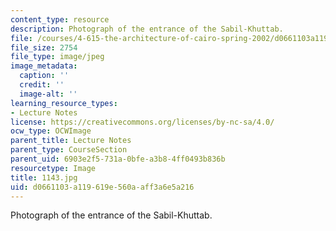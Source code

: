 ```yaml
---
content_type: resource
description: Photograph of the entrance of the Sabil-Khuttab.
file: /courses/4-615-the-architecture-of-cairo-spring-2002/d0661103a119619e560aaff3a6e5a216_1143.jpg
file_size: 2754
file_type: image/jpeg
image_metadata:
  caption: ''
  credit: ''
  image-alt: ''
learning_resource_types:
- Lecture Notes
license: https://creativecommons.org/licenses/by-nc-sa/4.0/
ocw_type: OCWImage
parent_title: Lecture Notes
parent_type: CourseSection
parent_uid: 6903e2f5-731a-0bfe-a3b8-4ff0493b836b
resourcetype: Image
title: 1143.jpg
uid: d0661103-a119-619e-560a-aff3a6e5a216
---
```

Photograph of the entrance of the Sabil-Khuttab.